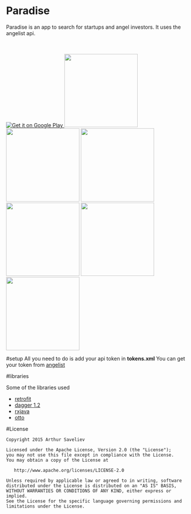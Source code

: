 # Paradise
Paradise is an app to search for startups and angel investors. It uses the angelist api.
<br>
<br>
<br>

<a href="https://play.google.com/store/apps/details?id=io.c0nnector.github.paradise">
  <img alt="Get it on Google Play"
       src="https://developer.android.com/images/brand/en_generic_rgb_wo_60.png" />
</a>

<img src="https://lh3.googleusercontent.com/RSCRKNDNNWuWLnNA_hfzZzQwuMR4DLqD3i7j3_Jpz-k7VFHo6ZK45AGQLKTOObcHVw=h900" width="200">
<img src="https://lh3.googleusercontent.com/kx85kuWBmxCL00lJ--IT6peEDGdBmbmqcvVWulpXYRolpDY2gjkfUYjrNu3_lm2BVw=h900" width="200">
<img src="https://lh3.googleusercontent.com/ZjpDsAWvNde6k2-n9o4Im7FKW5C8Ccg6Ak4AZeobA5EuLu-z9ObKrw0DRczSl3dpCcQ=h900" width="200"></br>
<img src="https://lh3.googleusercontent.com/c0qzBdq8xUuyImuw9g750UPhqVH8H2X7IawHa-YrzGaeJLFm7Gij41He60WOQJDb-QI_=h900" width="200">
<img src="https://lh3.googleusercontent.com/3vtwsPNBCy0AFYOmAW5PsPVzq1tKX8axkk3o2PgukIKqR4dp4RCJKHmXZscJGnp83w=h900" width="200">
<img src="https://lh3.googleusercontent.com/6dL6wQoFQrkjTKxxGGibQ7GpiF0N7K9Sh5uyB9_tUZMD63Uzv1cPv2KsQQLWE-kAmpI=h900" width="200">

#setup
All you need to do is add your api token in **tokens.xml** You can get your token from [angelist](https://angel.co/api/oauth/clients)

#libraries

Some of the libraries used
- [retrofit](http://square.github.io/retrofit/)
- [dagger 1.2](http://square.github.io/dagger/)
- [rxjava](https://github.com/ReactiveX/RxAndroid)
- [otto](http://square.github.io/otto/)


#License

```
Copyright 2015 Arthur Saveliev

Licensed under the Apache License, Version 2.0 (the "License");
you may not use this file except in compliance with the License.
You may obtain a copy of the License at

   http://www.apache.org/licenses/LICENSE-2.0

Unless required by applicable law or agreed to in writing, software
distributed under the License is distributed on an "AS IS" BASIS,
WITHOUT WARRANTIES OR CONDITIONS OF ANY KIND, either express or implied.
See the License for the specific language governing permissions and
limitations under the License.
```
